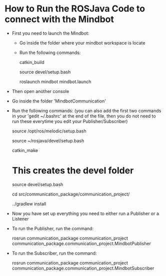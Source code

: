 # How to Run the ROSJava Code to connect with the Mindbot


* First you need to launch the Mindbot:
    * Go inside the folder where your mindbot workspace is locate
    * Run the following commands:
      
        catkin_build
      
        source devel/setup.bash
      
        roslaunch mindbot mindbot.launch
* Then open another console


* Go inside the folder 'MindbotCommunication'
* Run the following commands: (you can also add the first two commands in your 'gedit ~/.bashrc' at the end of the file, then you do not need to run these everytime you edit your Publisher/Subscriber)

  source /opt/ros/melodic/setup.bash

  source ~/rosjava/devel/setup.bash
  
  catkin_make
  # This creates the devel folder
    
  source devel/setup.bash 
  
  cd src/communication_package/communication_project/
    
  ../gradlew install



* Now you have set up everything you need to either run a Publisher or a Listener
* To run the Publisher, run the command:
  
    rosrun communication_package communication_project communication_package.communication_project.MindbotPublisher
    
* To run the Subscriber, run the command:
    
    rosrun communication_package communication_project communication_package.communication_project.MindbotSubscriber
    